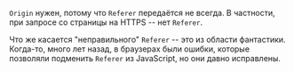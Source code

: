 `Origin` нужен, потому что `Referer` передаётся не всегда. В частности, при запросе со страницы на HTTPS -- нет `Referer`.

Что же касается "неправильного" `Referer` -- это из области фантастики. Когда-то, много лет назад, в браузерах были ошибки, которые позволяли подменить `Referer` из JavaScript, но они давно исправлены. 
